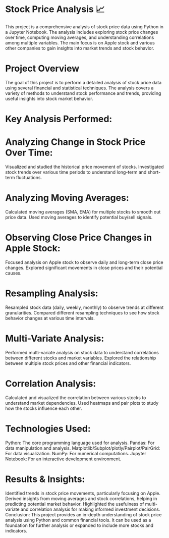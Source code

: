 # Stock Price Analysis 📈
This project is a comprehensive analysis of stock price data using Python in a Jupyter Notebook. The analysis includes exploring stock price changes over time, computing moving averages, and understanding correlations among multiple variables. The main focus is on Apple stock and various other companies to gain insights into market trends and stock behavior.

# Project Overview
The goal of this project is to perform a detailed analysis of stock price data using several financial and statistical techniques. The analysis covers a variety of methods to understand stock performance and trends, providing useful insights into stock market behavior.

# Key Analysis Performed:
  # Analyzing Change in Stock Price Over Time:

Visualized and studied the historical price movement of stocks.
Investigated stock trends over various time periods to understand long-term and short-term fluctuations.

# Analyzing Moving Averages:

Calculated moving averages (SMA, EMA) for multiple stocks to smooth out price data.
Used moving averages to identify potential buy/sell signals.

# Observing Close Price Changes in Apple Stock:

Focused analysis on Apple stock to observe daily and long-term close price changes.
Explored significant movements in close prices and their potential causes.

# Resampling Analysis:

Resampled stock data (daily, weekly, monthly) to observe trends at different granularities.
Compared different resampling techniques to see how stock behavior changes at various time intervals.

# Multi-Variate Analysis:

Performed multi-variate analysis on stock data to understand correlations between different stocks and market variables.
Explored the relationship between multiple stock prices and other financial indicators.

# Correlation Analysis:

Calculated and visualized the correlation between various stocks to understand market dependencies.
Used heatmaps and pair plots to study how the stocks influence each other.

# Technologies Used:

Python: The core programming language used for analysis.
Pandas: For data manipulation and analysis.
Matplotlib/Subplot/plotly/Pairplot/PairGrid: For data visualization.
NumPy: For numerical computations.
Jupyter Notebook: For an interactive development environment.

# Results & Insights:
Identified trends in stock price movements, particularly focusing on Apple.
Derived insights from moving averages and stock correlations, helping in predicting potential market behavior.
Highlighted the usefulness of multi-variate and correlation analysis for making informed investment decisions.
Conclusion:
This project provides an in-depth understanding of stock price analysis using Python and common financial tools. It can be used as a foundation for further analysis or expanded to include more stocks and indicators.

